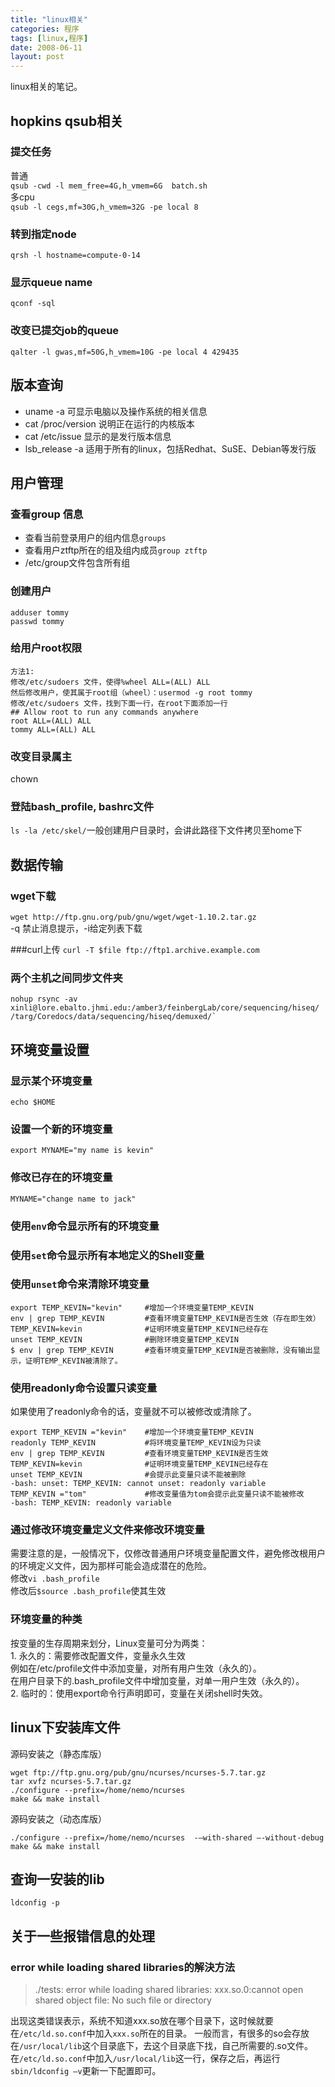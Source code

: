 ```yaml
---
title: "linux相关"
categories: 程序
tags: [linux,程序]
date: 2008-06-11
layout: post
---
```

linux相关的笔记。

<!-- more -->

## hopkins qsub相关
### 提交任务
普通  
`qsub -cwd -l mem_free=4G,h_vmem=6G  batch.sh`  
多cpu  
`qsub -l cegs,mf=30G,h_vmem=32G -pe local 8`

### 转到指定node
`qrsh -l hostname=compute-0-14`

### 显示queue name
`qconf -sql`

### 改变已提交job的queue
`qalter -l gwas,mf=50G,h_vmem=10G -pe local 4 429435`

## 版本查询
* uname -a 可显示电脑以及操作系统的相关信息
* cat /proc/version 说明正在运行的内核版本
* cat /etc/issue 显示的是发行版本信息
* lsb_release -a 适用于所有的linux，包括Redhat、SuSE、Debian等发行版

## 用户管理
### 查看group 信息
* 查看当前登录用户的组内信息`groups`  
* 查看用户ztftp所在的组及组内成员`group ztftp`  
* /etc/group文件包含所有组

### 创建用户
```
adduser tommy
passwd tommy
```
### 给用户root权限
```
方法1:
修改/etc/sudoers 文件，使得%wheel ALL=(ALL) ALL
然后修改用户，使其属于root组（wheel）：usermod -g root tommy
修改/etc/sudoers 文件，找到下面一行，在root下面添加一行
## Allow root to run any commands anywhere
root ALL=(ALL) ALL
tommy ALL=(ALL) ALL
```
### 改变目录属主
chown

### 登陆bash_profile, bashrc文件
`ls -la /etc/skel/`一般创建用户目录时，会讲此路径下文件拷贝至home下

## 数据传输
### wget下载
`wget http://ftp.gnu.org/pub/gnu/wget/wget-1.10.2.tar.gz`  
-q 禁止消息提示，-i给定列表下载  

###curl上传
`curl -T $file ftp://ftp1.archive.example.com`  


### 两个主机之间同步文件夹
```
nohup rsync -av xinli@lore.ebalto.jhmi.edu:/amber3/feinbergLab/core/sequencing/hiseq/ /targ/Coredocs/data/sequencing/hiseq/demuxed/`  
```

## 环境变量设置
### 显示某个环境变量
`echo $HOME`  
### 设置一个新的环境变量
`export MYNAME="my name is kevin"`  
### 修改已存在的环境变量
`MYNAME="change name to jack"`  
### 使用`env`命令显示所有的环境变量

### 使用`set`命令显示所有本地定义的Shell变量

### 使用`unset`命令来清除环境变量  
```
export TEMP_KEVIN="kevin"     #增加一个环境变量TEMP_KEVIN
env | grep TEMP_KEVIN         #查看环境变量TEMP_KEVIN是否生效（存在即生效）
TEMP_KEVIN=kevin              #证明环境变量TEMP_KEVIN已经存在
unset TEMP_KEVIN              #删除环境变量TEMP_KEVIN
$ env | grep TEMP_KEVIN       #查看环境变量TEMP_KEVIN是否被删除，没有输出显示，证明TEMP_KEVIN被清除了。
```

### 使用readonly命令设置只读变量
如果使用了readonly命令的话，变量就不可以被修改或清除了。

```
export TEMP_KEVIN ="kevin"    #增加一个环境变量TEMP_KEVIN
readonly TEMP_KEVIN           #将环境变量TEMP_KEVIN设为只读
env | grep TEMP_KEVIN         #查看环境变量TEMP_KEVIN是否生效
TEMP_KEVIN=kevin              #证明环境变量TEMP_KEVIN已经存在
unset TEMP_KEVIN              #会提示此变量只读不能被删除
-bash: unset: TEMP_KEVIN: cannot unset: readonly variable
TEMP_KEVIN ="tom"             #修改变量值为tom会提示此变量只读不能被修改
-bash: TEMP_KEVIN: readonly variable
```

### 通过修改环境变量定义文件来修改环境变量
需要注意的是，一般情况下，仅修改普通用户环境变量配置文件，避免修改根用户的环境定义文件，因为那样可能会造成潜在的危险。  
修改`vi .bash_profile`  
修改后`$source .bash_profile`使其生效  

### 环境变量的种类
按变量的生存周期来划分，Linux变量可分为两类：  
1\. 永久的：需要修改配置文件，变量永久生效  
例如在/etc/profile文件中添加变量，对所有用户生效（永久的）。  
在用户目录下的.bash_profile文件中增加变量，对单一用户生效（永久的）。  
2\. 临时的：使用export命令行声明即可，变量在关闭shell时失效。

## linux下安装库文件
源码安装之（静态库版）

```
wget ftp://ftp.gnu.org/pub/gnu/ncurses/ncurses-5.7.tar.gz
tar xvfz ncurses-5.7.tar.gz
./configure --prefix=/home/nemo/ncurses
make && make install
```

源码安装之（动态库版）

```
./configure --prefix=/home/nemo/ncurses  -–with-shared –-without-debug
make && make install

```

## 查询一安装的lib
`ldconfig -p`  

## 关于一些报错信息的处理
### error while loading shared libraries的解決方法
> ./tests: error while loading shared libraries: xxx.so.0:cannot open shared object file: No such file or directory  

出现这类错误表示，系统不知道xxx.so放在哪个目录下，这时候就要在`/etc/ld.so.conf`中加入`xxx.so`所在的目录。
一般而言，有很多的so会存放在`/usr/local/lib`这个目录底下，去这个目录底下找，自己所需要的.so文件。
在`/etc/ld.so.conf`中加入`/usr/local/lib`这一行，保存之后，再运行`sbin/ldconfig –v`更新一下配置即可。







